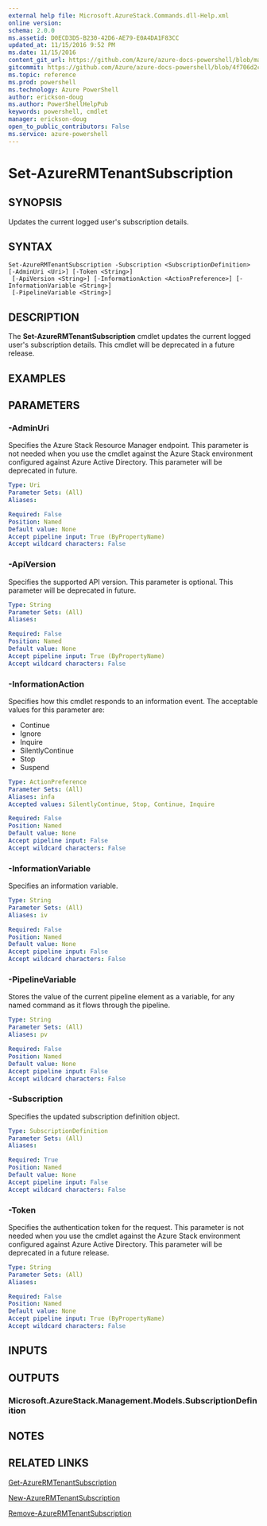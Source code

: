```yaml
---
external help file: Microsoft.AzureStack.Commands.dll-Help.xml
online version:
schema: 2.0.0
ms.assetid: D0ECD3D5-B230-42D6-AE79-E0A4DA1F83CC
updated_at: 11/15/2016 9:52 PM
ms.date: 11/15/2016
content_git_url: https://github.com/Azure/azure-docs-powershell/blob/master/azureps-cmdlets-docs/ResourceManager/AzureRM.AzureStackAdmin/v1.2.6/Set-AzureRMTenantSubscription.md
gitcommit: https://github.com/Azure/azure-docs-powershell/blob/4f706d2c1618dbb78e7ccf2f58b90336813a13f1/azureps-cmdlets-docs/ResourceManager/AzureRM.AzureStackAdmin/v1.2.6/Set-AzureRMTenantSubscription.md
ms.topic: reference
ms.prod: powershell
ms.technology: Azure PowerShell
author: erickson-doug
ms.author: PowerShellHelpPub
keywords: powershell, cmdlet
manager: erickson-doug
open_to_public_contributors: False
ms.service: azure-powershell
---
```


# Set-AzureRMTenantSubscription

## SYNOPSIS
Updates the current logged user's subscription details.

## SYNTAX

```
Set-AzureRMTenantSubscription -Subscription <SubscriptionDefinition> [-AdminUri <Uri>] [-Token <String>]
 [-ApiVersion <String>] [-InformationAction <ActionPreference>] [-InformationVariable <String>]
 [-PipelineVariable <String>]
```

## DESCRIPTION
The **Set-AzureRMTenantSubscription** cmdlet updates the current logged user's subscription details.
This cmdlet will be deprecated in a future release.

## EXAMPLES

## PARAMETERS

### -AdminUri
Specifies the Azure Stack Resource Manager endpoint.
This parameter is not needed when you use the cmdlet against the Azure Stack environment configured against Azure Active Directory.
This parameter will be deprecated in future.

```yaml
Type: Uri
Parameter Sets: (All)
Aliases:

Required: False
Position: Named
Default value: None
Accept pipeline input: True (ByPropertyName)
Accept wildcard characters: False
```

### -ApiVersion
Specifies the supported API version.
This parameter is optional.
This parameter will be deprecated in future.

```yaml
Type: String
Parameter Sets: (All)
Aliases:

Required: False
Position: Named
Default value: None
Accept pipeline input: True (ByPropertyName)
Accept wildcard characters: False
```

### -InformationAction
Specifies how this cmdlet responds to an information event.
The acceptable values for this parameter are:
* Continue
* Ignore
* Inquire
* SilentlyContinue
* Stop
* Suspend

```yaml
Type: ActionPreference
Parameter Sets: (All)
Aliases: infa
Accepted values: SilentlyContinue, Stop, Continue, Inquire

Required: False
Position: Named
Default value: None
Accept pipeline input: False
Accept wildcard characters: False
```

### -InformationVariable
Specifies an information variable.

```yaml
Type: String
Parameter Sets: (All)
Aliases: iv

Required: False
Position: Named
Default value: None
Accept pipeline input: False
Accept wildcard characters: False
```

### -PipelineVariable
Stores the value of the current pipeline element as a variable, for any named command as it flows through the pipeline.

```yaml
Type: String
Parameter Sets: (All)
Aliases: pv

Required: False
Position: Named
Default value: None
Accept pipeline input: False
Accept wildcard characters: False
```

### -Subscription
Specifies the updated subscription definition object.

```yaml
Type: SubscriptionDefinition
Parameter Sets: (All)
Aliases:

Required: True
Position: Named
Default value: None
Accept pipeline input: False
Accept wildcard characters: False
```

### -Token
Specifies the authentication token for the request.
This parameter is not needed when you use the cmdlet against the Azure Stack environment configured against Azure Active Directory.
This parameter will be deprecated in a future release.

```yaml
Type: String
Parameter Sets: (All)
Aliases:

Required: False
Position: Named
Default value: None
Accept pipeline input: True (ByPropertyName)
Accept wildcard characters: False
```

## INPUTS

## OUTPUTS

### Microsoft.AzureStack.Management.Models.SubscriptionDefinition

## NOTES

## RELATED LINKS

[Get-AzureRMTenantSubscription](xref:ResourceManager/AzureRM.AzureStackAdmin/v1.2.6/Get-AzureRMTenantSubscription.md)

[New-AzureRMTenantSubscription](xref:ResourceManager/AzureRM.AzureStackAdmin/v1.2.6/New-AzureRMTenantSubscription.md)

[Remove-AzureRMTenantSubscription](xref:ResourceManager/AzureRM.AzureStackAdmin/v1.2.6/Remove-AzureRMTenantSubscription.md)
